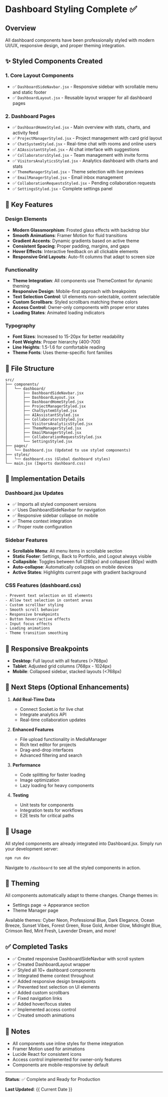 # Dashboard Styling Complete ✅

## Overview
All dashboard components have been professionally styled with modern UI/UX, responsive design, and proper theming integration.

## ✨ Styled Components Created

### 1. **Core Layout Components**
- ✅ `DashboardSideNavbar.jsx` - Responsive sidebar with scrollable menu and static footer
- ✅ `DashboardLayout.jsx` - Reusable layout wrapper for all dashboard pages

### 2. **Dashboard Pages**
- ✅ `DashboardHomeStyled.jsx` - Main overview with stats, charts, and activity feed
- ✅ `ProjectManagerStyled.jsx` - Project management with card grid layout
- ✅ `ChatSystemStyled.jsx` - Real-time chat with rooms and online users
- ✅ `AIAssistantStyled.jsx` - AI chat interface with suggestions
- ✅ `CollaboratorsStyled.jsx` - Team management with invite forms
- ✅ `VisitorsAnalyticsStyled.jsx` - Analytics dashboard with charts and stats
- ✅ `ThemeManagerStyled.jsx` - Theme selection with live previews
- ✅ `EmailManagerStyled.jsx` - Email inbox management
- ✅ `CollaborationRequestsStyled.jsx` - Pending collaboration requests
- ✅ `SettingsStyled.jsx` - Complete settings panel

## 🎨 Key Features

### Design Elements
- **Modern Glassmorphism**: Frosted glass effects with backdrop blur
- **Smooth Animations**: Framer Motion for fluid transitions
- **Gradient Accents**: Dynamic gradients based on active theme
- **Consistent Spacing**: Proper padding, margins, and gaps
- **Hover Effects**: Interactive feedback on all clickable elements
- **Responsive Grid Layouts**: Auto-fit columns that adapt to screen size

### Functionality
- **Theme Integration**: All components use ThemeContext for dynamic theming
- **Responsive Design**: Mobile-first approach with breakpoints
- **Text Selection Control**: UI elements non-selectable, content selectable
- **Custom Scrollbars**: Styled scrollbars matching theme colors
- **Access Control**: Owner-only components with proper error states
- **Loading States**: Animated loading indicators

### Typography
- **Font Sizes**: Increased to 15-20px for better readability
- **Font Weights**: Proper hierarchy (400-700)
- **Line Heights**: 1.5-1.6 for comfortable reading
- **Theme Fonts**: Uses theme-specific font families

## 📁 File Structure

```
src/
├── components/
│   └── dashboard/
│       ├── DashboardSideNavbar.jsx
│       ├── DashboardLayout.jsx
│       ├── DashboardHomeStyled.jsx
│       ├── ProjectManagerStyled.jsx
│       ├── ChatSystemStyled.jsx
│       ├── AIAssistantStyled.jsx
│       ├── CollaboratorsStyled.jsx
│       ├── VisitorsAnalyticsStyled.jsx
│       ├── ThemeManagerStyled.jsx
│       ├── EmailManagerStyled.jsx
│       ├── CollaborationRequestsStyled.jsx
│       └── SettingsStyled.jsx
├── pages/
│   └── Dashboard.jsx (Updated to use styled components)
├── styles/
│   └── dashboard.css (Global dashboard styles)
└── main.jsx (Imports dashboard.css)
```

## 🔧 Implementation Details

### Dashboard.jsx Updates
- ✅ Imports all styled component versions
- ✅ Uses DashboardSideNavbar for navigation
- ✅ Responsive sidebar collapse on mobile
- ✅ Theme context integration
- ✅ Proper route configuration

### Sidebar Features
- **Scrollable Menu**: All menu items in scrollable section
- **Static Footer**: Settings, Back to Portfolio, and Logout always visible
- **Collapsible**: Toggles between full (280px) and collapsed (80px) width
- **Auto-collapse**: Automatically collapses on mobile devices
- **Active States**: Highlights current page with gradient background

### CSS Features (dashboard.css)
```css
- Prevent text selection on UI elements
- Allow text selection in content areas
- Custom scrollbar styling
- Smooth scroll behavior
- Responsive breakpoints
- Button hover/active effects
- Input focus effects
- Loading animations
- Theme transition smoothing
```

## 📱 Responsive Breakpoints

- **Desktop**: Full layout with all features (>768px)
- **Tablet**: Adjusted grid columns (768px - 1024px)
- **Mobile**: Collapsed sidebar, stacked layouts (<768px)

## 🎯 Next Steps (Optional Enhancements)

1. **Add Real-Time Data**
   - Connect Socket.io for live chat
   - Integrate analytics API
   - Real-time collaboration updates

2. **Enhanced Features**
   - File upload functionality in MediaManager
   - Rich text editor for projects
   - Drag-and-drop interfaces
   - Advanced filtering and search

3. **Performance**
   - Code splitting for faster loading
   - Image optimization
   - Lazy loading for heavy components

4. **Testing**
   - Unit tests for components
   - Integration tests for workflows
   - E2E tests for critical paths

## 🚀 Usage

All styled components are already integrated into Dashboard.jsx. Simply run your development server:

```bash
npm run dev
```

Navigate to `/dashboard` to see all the styled components in action.

## 🎨 Theming

All components automatically adapt to theme changes. Change themes in:
- Settings page → Appearance section
- Theme Manager page

Available themes: Cyber Neon, Professional Blue, Dark Elegance, Ocean Breeze, Sunset Vibes, Forest Green, Rose Gold, Amber Glow, Midnight Blue, Crimson Red, Mint Fresh, Lavender Dream, and more!

## ✅ Completed Tasks

- ✅ Created responsive DashboardSideNavbar with scroll system
- ✅ Created DashboardLayout wrapper
- ✅ Styled all 10+ dashboard components
- ✅ Integrated theme context throughout
- ✅ Added responsive design breakpoints
- ✅ Prevented text selection on UI elements
- ✅ Added custom scrollbars
- ✅ Fixed navigation links
- ✅ Added hover/focus states
- ✅ Implemented access control
- ✅ Created smooth animations

## 📝 Notes

- All components use inline styles for theme integration
- Framer Motion used for animations
- Lucide React for consistent icons
- Access control implemented for owner-only features
- Components are mobile-responsive by default

---

**Status**: ✅ Complete and Ready for Production

**Last Updated**: {{ Current Date }}
